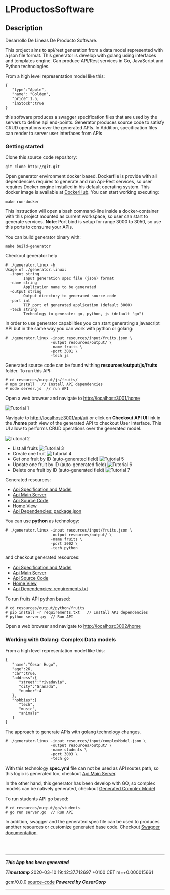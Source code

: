 # LProductosSoftware

## Description
Desarrollo De Lineas De Producto Software.
 
This project aims to api/rest generation from a data model represented with a json 
file format. This generator is develop with golang using interfaces and templates engine.
Can produce API/Rest services in Go, JavaScript and Python technologies. 


From a high level representation model like this:
```
{
   "type":"Apple",
   "name": "Golden",
   "price":1.5,
   "inStock":true
}
```

this software produces a swagger specification files that are used by the servers to define api end-points.
Generator produces source code to satisfy CRUD operations over the generated APIs. In Addition, specification files
can render to server user interfaces from APIs


### Getting started

Clone this source code repository:
```
git clone http://git.git
```

Open generator environment docker based. Dockerfile is provide with all dependencies requires to
generate and run Api-Rest services, so user requires Docker engine installed in his default operating system.
This docker image is available at [DockerHub](https://hub.docker.com/r/hugobarzano/dlps). You can start working
executing:


```
make run-docker
```

This instruction will open a bash command-line inside a docker-container
with this project mounted as current workspace, so user can start to generate
services. **Note**: Port bind is setup for range 3000 to 3050,
so use this ports to consume your APIs. 

You can build generator binary with:

```
make build-generator
```

Checkout generator help

```
# ./generator.linux -h
Usage of ./generator.linux:
  -input string
        Input generation spec file (json) format
  -name string
        Application name to be generated
  -output string
        Output directory to generated source-code
  -port int
        TCP port of generated application (default 3000)
  -tech string
        Technology to generate: go, python, js (default "go")

``` 

In order to use generator capabilities you can start generating a javascript API but
in the same way you can work with python or golang: 

``` 
# ./generator.linux -input resources/input/fruits.json \
                    -output resources/output/ \
                    -name fruits \
                    -port 3001 \
                    -tech js
```

Generated source code can be found withing **resources/output/js/fruits** folder. To run this API: 

``` 
# cd resources/output/js/fruits/
# npm install   // Install API dependencies 
# node server.js  // run API
```
 
Open a web browser and navigate to [http://localhost:3001/home](http://localhost:3001/home)

![Tutorial 1](resources/img/tutorial1.png)

Navigate to [http://localhost:3001/api/ui/](http://localhost:3001/api/ui/) or click on **Checkout API UI** link in the **/home** path view 
of the generated API to checkout User Interface. This UI allow to performs CRUD operations over the generated model.

![Tutorial 2](resources/img/tutorial2.png)

- List all fruits
    ![Tutorial 3](resources/img/tutorial3.png)
- Create one fruit
    ![Tutorial 4](resources/img/tutorial4.png)
- Get one fruit by ID (auto-generated field)
    ![Tutorial 5](resources/img/tutorial5.png)
- Update one fruit by ID (auto-generated field)
    ![Tutorial 6](resources/img/tutorial6.png)
- Delete one fruit by ID (auto-generated field)
    ![Tutorial 7](resources/img/tutorial7.png)
    

Generated resources:
  
- [Api Specification and Model](resources/output/js/fruits/spec/spec.yml)
- [Api Main Server](resources/output/js/fruits/server.js)
- [Api Source Code](resources/output/js/fruits/api/index.js)
- [Home View](resources/output/js/fruits/templates/index.html)
- [Api Dependencies: package.json](resources/output/js/fruits/package.json)


You can use **python** as technology:
``` 
# ./generator.linux -input resources/input/fruits.json \
                    -output resources/output/ \
                    -name fruits \
                    -port 3002 \
                    -tech python
```

and checkout generated resources: 

- [Api Specification and Model](resources/output/python/fruits/spec/spec.yml)
- [Api Main Server](resources/output/python/fruits/server.py)
- [Api Source Code](resources/output/python/fruits/api.py)
- [Home View](resources/output/python/fruits/templates/index.html)
- [Api Dependencies: requirements.txt](resources/output/python/fruits/requirements.txt)

To run fruits API python based: 

``` 
# cd resources/output/python/fruits
# pip install -r requirements.txt   // Install API dependencies 
# python server.py  // Run API
```
Open a web browser and navigate to [http://localhost:3002/home](http://localhost:3002/home)

### Working with Golang: Complex Data models

From a high level representation model like this:
```
{
   "name":"Cesar Hugo",
   "age":26,
   "car":true,
   "address":{
      "street":"rivadavia",
      "city":"Granada",
      "number":4
   },
   "hobbies":[
      "tech",
      "music",
      "animals"
   ]
}
```
The approach to generate APIs with golang technology changes.

``` 
# ./generator.linux -input resources/input/complexModel.json \
                    -output resources/output/ \
                    -name students \
                    -port 3003 \
                    -tech go
```

With this technology **spec.yml** file can not be used as API routes path, so 
this logic is generated too, checkout [Api Main Server](resources/output/go/students/server.go).

In the other hand, this generator has been develop with GO, so complex models can be
natively generated, checkout [Generated Complex Model](resources/output/go/students/model/model.go)

To run students API go based: 

``` 
# cd resources/output/go/students
# go run server.go  // Run API
```

In addition, swagger and the generated spec file can be used to produces another resources or 
customize generated base code. Checkout [Swagger documentation](https://swagger.io/). 

<br>
<br>
<hr>


***This App has been generated***

***Timestamp*** 2020-03-10 19:42:37.712697 +0100 CET m=+0.000015661

gcm/0.0.0
  [source-code](https://github.com/hugobarzano/GCM)
     ***Powered by CesarCorp***
<hr>
